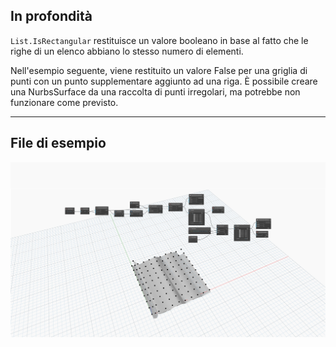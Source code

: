 ## In profondità
`List.IsRectangular` restituisce un valore booleano in base al fatto che le righe di un elenco abbiano lo stesso numero di elementi.

Nell'esempio seguente, viene restituito un valore False per una griglia di punti con un punto supplementare aggiunto ad una riga. È possibile creare una NurbsSurface da una raccolta di punti irregolari, ma potrebbe non funzionare come previsto.
___
## File di esempio

![List.IsRectangular](./DSCore.List.IsRectangular_img.jpg)

